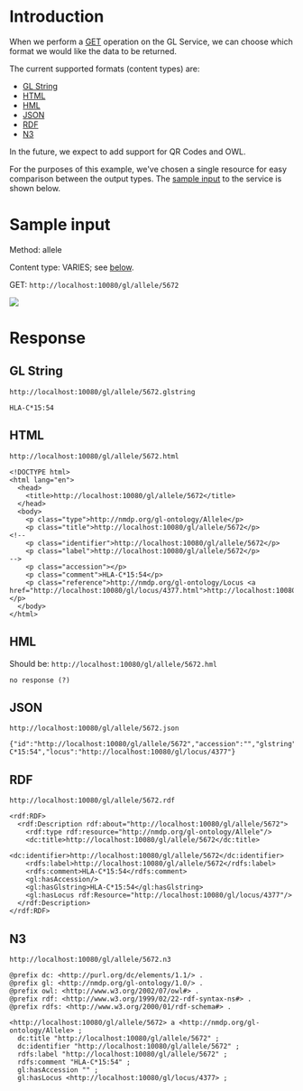 # Introduction #

When we perform a [GET](SparkGlService#HTTP_GET.md) operation on the GL Service, we can choose which format we would like the data to be returned.

The current supported formats (content types) are:
  * [GL String](ContentTypes#GL_String.md)
  * [HTML](ContentTypes#HTML.md)
  * [HML](ContentTypes#HML.md)
  * [JSON](ContentTypes#JSON.md)
  * [RDF](ContentTypes#RDF.md)
  * [N3](ContentTypes#N3.md)

In the future, we expect to add support for QR Codes and OWL.

For the purposes of this example, we've chosen a single resource for easy comparison between the output types. The [sample input](ContentTypes#Sample_input.md) to the service is shown below.

# Sample input #

Method: allele

Content type: VARIES; see [below](ContentTypes#Response.md).

GET: `http://localhost:10080/gl/allele/5672`

<a href='http://genotype-list.googlecode.com/svn/wiki/images/GlServiceContentTypesSampleInput.png'><img src='http://genotype-list.googlecode.com/svn/wiki/images/GlServiceContentTypesSampleInput.png' /></a>

# Response #

## GL String ##

`http://localhost:10080/gl/allele/5672.glstring`

```
HLA-C*15:54
```

## HTML ##

`http://localhost:10080/gl/allele/5672.html`

```
<!DOCTYPE html>
<html lang="en">
  <head>
    <title>http://localhost:10080/gl/allele/5672</title>
  </head>
  <body>
    <p class="type">http://nmdp.org/gl-ontology/Allele</p>
    <p class="title">http://localhost:10080/gl/allele/5672</p>
<!--
    <p class="identifier">http://localhost:10080/gl/allele/5672</p>
    <p class="label">http://localhost:10080/gl/allele/5672</p>
-->
    <p class="accession"></p>
    <p class="comment">HLA-C*15:54</p>
    <p class="reference">http://nmdp.org/gl-ontology/Locus <a href="http://localhost:10080/gl/locus/4377.html">http://localhost:10080/gl/locus/4377</a></p>
  </body>
</html> 
```

## HML ##

Should be:
`http://localhost:10080/gl/allele/5672.hml`

```
no response (?)
```

## JSON ##

`http://localhost:10080/gl/allele/5672.json`

```
{"id":"http://localhost:10080/gl/allele/5672","accession":"","glstring":"HLA-C*15:54","locus":"http://localhost:10080/gl/locus/4377"}
```

## RDF ##

`http://localhost:10080/gl/allele/5672.rdf`

```
<rdf:RDF>
  <rdf:Description rdf:about="http://localhost:10080/gl/allele/5672">
    <rdf:type rdf:resource="http://nmdp.org/gl-ontology/Allele"/>
    <dc:title>http://localhost:10080/gl/allele/5672</dc:title>
    <dc:identifier>http://localhost:10080/gl/allele/5672</dc:identifier>
    <rdfs:label>http://localhost:10080/gl/allele/5672</rdfs:label>
    <rdfs:comment>HLA-C*15:54</rdfs:comment>
    <gl:hasAccession/>
    <gl:hasGlstring>HLA-C*15:54</gl:hasGlstring>
    <gl:hasLocus rdf:Resource="http://localhost:10080/gl/locus/4377"/>
  </rdf:Description>
</rdf:RDF>
```

## N3 ##

`http://localhost:10080/gl/allele/5672.n3`

```
@prefix dc: <http://purl.org/dc/elements/1.1/> .
@prefix gl: <http://nmdp.org/gl-ontology/1.0/> .
@prefix owl: <http://www.w3.org/2002/07/owl#> .
@prefix rdf: <http://www.w3.org/1999/02/22-rdf-syntax-ns#> .
@prefix rdfs: <http://www.w3.org/2000/01/rdf-schema#> .

<http://localhost:10080/gl/allele/5672> a <http://nmdp.org/gl-ontology/Allele> ;
  dc:title "http://localhost:10080/gl/allele/5672" ;
  dc:identifier "http://localhost:10080/gl/allele/5672" ;
  rdfs:label "http://localhost:10080/gl/allele/5672" ;
  rdfs:comment "HLA-C*15:54" ;
  gl:hasAccession "" ;
  gl:hasLocus <http://localhost:10080/gl/locus/4377> ; 
```